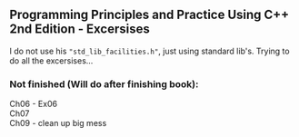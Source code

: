 ## Programming Principles and Practice Using C++ 2nd Edition - Excersises
I do not use his ```"std_lib_facilities.h"```, just using standard lib's. Trying to do all the excersises...  
### Not finished (Will do after finishing book):  
Ch06 - Ex06  
Ch07  
Ch09 - clean up big mess

